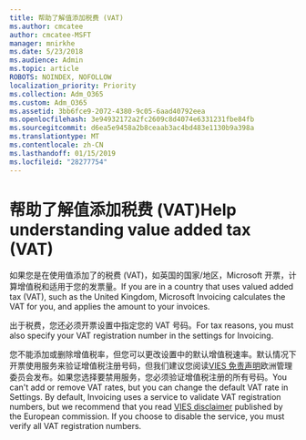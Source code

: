 ```yaml
---
title: 帮助了解值添加税费 (VAT)
ms.author: cmcatee
author: cmcatee-MSFT
manager: mnirkhe
ms.date: 5/23/2018
ms.audience: Admin
ms.topic: article
ROBOTS: NOINDEX, NOFOLLOW
localization_priority: Priority
ms.collection: Adm_O365
ms.custom: Adm_O365
ms.assetid: 3bb6fce9-2072-4380-9c05-6aad40792eea
ms.openlocfilehash: 3e94932172a2fc2609c8d4074e6331231fbe84fb
ms.sourcegitcommit: d6ea5e9458a2b8ceaab3ac4bd483e1130b9a398a
ms.translationtype: MT
ms.contentlocale: zh-CN
ms.lasthandoff: 01/15/2019
ms.locfileid: "28277754"
---
```

# <a name="help-understanding-value-added-tax-vat"></a><span data-ttu-id="0d998-102">帮助了解值添加税费 (VAT)</span><span class="sxs-lookup"><span data-stu-id="0d998-102">Help understanding value added tax (VAT)</span></span>

<span data-ttu-id="0d998-103">如果您是在使用值添加了的税费 (VAT)，如英国的国家/地区，Microsoft 开票，计算增值税和适用于您的发票量。</span><span class="sxs-lookup"><span data-stu-id="0d998-103">If you are in a country that uses valued added tax (VAT), such as the United Kingdom, Microsoft Invoicing calculates the VAT for you, and applies the amount to your invoices.</span></span>
  
<span data-ttu-id="0d998-104">出于税费，您还必须开票设置中指定您的 VAT 号码。</span><span class="sxs-lookup"><span data-stu-id="0d998-104">For tax reasons, you must also specify your VAT registration number in the settings for Invoicing.</span></span>
  
<span data-ttu-id="0d998-p101">您不能添加或删除增值税率，但您可以更改设置中的默认增值税速率。默认情况下开票使用服务来验证增值税注册号码，但我们建议您阅读[VIES 免责声明](https://go.microsoft.com/fwlink/?LinkID=841741)欧洲管理委员会发布。如果您选择要禁用服务，您必须验证增值税注册的所有号码。</span><span class="sxs-lookup"><span data-stu-id="0d998-p101">You can't add or remove VAT rates, but you can change the default VAT rate in Settings. By default, Invoicing uses a service to validate VAT registration numbers, but we recommend that you read [VIES disclaimer](https://go.microsoft.com/fwlink/?LinkID=841741) published by the European commission. If you choose to disable the service, you must verify all VAT registration numbers.</span></span> 
  

